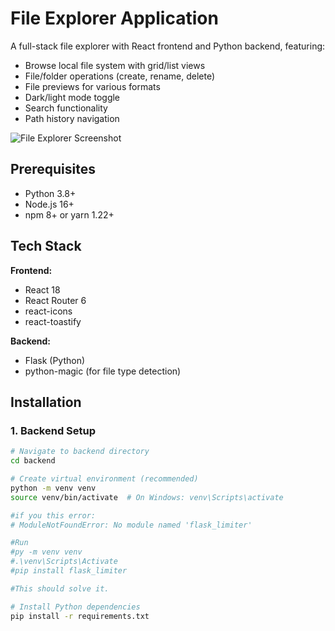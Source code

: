 # File Explorer Application

A full-stack file explorer with React frontend and Python backend, featuring:
- Browse local file system with grid/list views
- File/folder operations (create, rename, delete)
- File previews for various formats
- Dark/light mode toggle
- Search functionality
- Path history navigation

![File Explorer Screenshot](screenshot.png) <!-- Add a screenshot if available -->

## Prerequisites

- Python 3.8+
- Node.js 16+
- npm 8+ or yarn 1.22+

## Tech Stack

**Frontend:**
- React 18
- React Router 6
- react-icons
- react-toastify

**Backend:**
- Flask (Python)
- python-magic (for file type detection)

## Installation

### 1. Backend Setup

```bash
# Navigate to backend directory
cd backend

# Create virtual environment (recommended)
python -m venv venv
source venv/bin/activate  # On Windows: venv\Scripts\activate

#if you this error: 
# ModuleNotFoundError: No module named 'flask_limiter'

#Run
#py -m venv venv
#.\venv\Scripts\Activate
#pip install flask_limiter

#This should solve it.

# Install Python dependencies
pip install -r requirements.txt